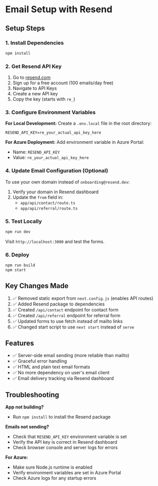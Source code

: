 # Email Setup with Resend

## Setup Steps

### 1. Install Dependencies
```bash
npm install
```

### 2. Get Resend API Key
1. Go to [resend.com](https://resend.com)
2. Sign up for a free account (100 emails/day free)
3. Navigate to API Keys
4. Create a new API key
5. Copy the key (starts with `re_`)

### 3. Configure Environment Variables

**For Local Development:**
Create a `.env.local` file in the root directory:
```
RESEND_API_KEY=re_your_actual_api_key_here
```

**For Azure Deployment:**
Add environment variable in Azure Portal:
- Name: `RESEND_API_KEY`
- Value: `re_your_actual_api_key_here`

### 4. Update Email Configuration (Optional)

To use your own domain instead of `onboarding@resend.dev`:
1. Verify your domain in Resend dashboard
2. Update the `from` field in:
   - `app/api/contact/route.ts`
   - `app/api/referral/route.ts`

### 5. Test Locally
```bash
npm run dev
```
Visit `http://localhost:3000` and test the forms.

### 6. Deploy
```bash
npm run build
npm start
```

## Key Changes Made

1. ✅ Removed static export from `next.config.js` (enables API routes)
2. ✅ Added Resend package to dependencies
3. ✅ Created `/api/contact` endpoint for contact form
4. ✅ Created `/api/referral` endpoint for referral form
5. ✅ Updated forms to use fetch instead of mailto links
6. ✅ Changed start script to use `next start` instead of `serve`

## Features

- ✅ Server-side email sending (more reliable than mailto)
- ✅ Graceful error handling
- ✅ HTML and plain text email formats
- ✅ No more dependency on user's email client
- ✅ Email delivery tracking via Resend dashboard

## Troubleshooting

**App not building?**
- Run `npm install` to install the Resend package

**Emails not sending?**
- Check that `RESEND_API_KEY` environment variable is set
- Verify the API key is correct in Resend dashboard
- Check browser console and server logs for errors

**For Azure:**
- Make sure Node.js runtime is enabled
- Verify environment variables are set in Azure Portal
- Check Azure logs for any startup errors

